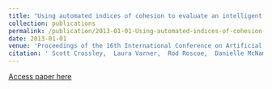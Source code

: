 ```yaml
---
title: "Using automated indices of cohesion to evaluate an intelligent tutoring system and an automated writing evaluation system"
collection: publications
permalink: /publication/2013-01-01-Using-automated-indices-of-cohesion-to-evaluate-an-intelligent-tutoring-system-and-an-automated-writing-evaluation-system
date: 2013-01-01
venue: 'Proceedings of the 16th International Conference on Artificial Intelligence in Education (AIED 2013)'
citation: ' Scott Crossley,  Laura Varner,  Rod Roscoe,  Danielle McNamara, &quot;Using automated indices of cohesion to evaluate an intelligent tutoring system and an automated writing evaluation system.&quot; Proceedings of the 16th International Conference on Artificial Intelligence in Education (AIED 2013), 2013.'
---
```

[Access paper here](crossley_using_2013.pdf)
